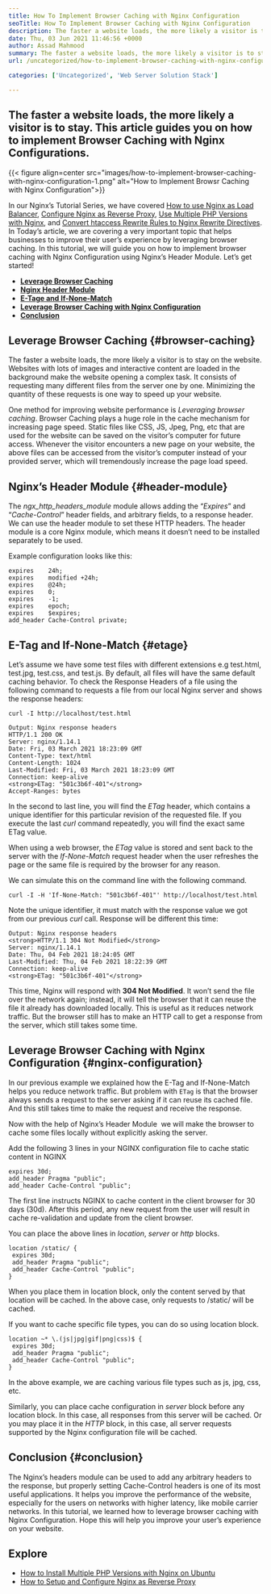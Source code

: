 ```yaml
---
title: How To Implement Browser Caching with Nginx Configuration
seoTitle: How To Implement Browser Caching with Nginx Configuration
description: The faster a website loads, the more likely a visitor is to stay. In this tutorial, we will Implement Browser Caching with Nginx Configuration.
date: Thu, 03 Jun 2021 11:46:56 +0000
author: Assad Mahmood
summary: The faster a website loads, the more likely a visitor is to stay. This article guides you on how to implement Browser Caching with Nginx Configurations.
url: /uncategorized/how-to-implement-browser-caching-with-nginx-configuration/

categories: ['Uncategorized', 'Web Server Solution Stack']

---
```

## The faster a website loads, the more likely a visitor is to stay. This article guides you on how to implement Browser Caching with Nginx Configurations.

{{< figure align=center src="images/how-to-implement-browser-caching-with-nginx-configuration-1.png" alt="How to Implement Browsr Caching with Nginx Configuration">}}  

In our Nginx’s Tutorial Series, we have covered [How to use Nginx as Load Balancer][1], [Configure Nginx as Reverse Proxy][2], [Use Multiple PHP Versions with Nginx][3], and [Convert htaccess Rewrite Rules to Nginx Rewrite Directives][4]. In Today’s article, we are covering a very important topic that helps businesses to improve their user’s experience by leveraging browser caching. In this tutorial, we will guide you on how to implement browser caching with Nginx Configuration using Nginx’s Header Module. Let’s get started!

  * **[Leverage Browser Caching][5]**
  * [**Nginx Header Module**][6]
  * [**E-Tage and If-None-Match**][7]
  * [**Leverage Browser Caching with Nginx Configuration**][8]
  * [**Conclusion**][9]

## Leverage Browser Caching {#browser-caching}

The faster a website loads, the more likely a visitor is to stay on the website. Websites with lots of images and interactive content are loaded in the background make the website opening a complex task. It consists of requesting many different files from the server one by one. Minimizing the quantity of these requests is one way to speed up your website.

One method for improving website performance is _Leveraging browser caching_. Browser Caching plays a huge role in the cache mechanism for increasing page speed. Static files like CSS, JS, Jpeg, Png, etc that are used for the website can be saved on the visitor’s computer for future access. Whenever the visitor encounters a new page on your website, the above files can be accessed from the visitor’s computer instead of your provided server, which will tremendously increase the page load speed. 

## Nginx’s Header Module {#header-module}

The _ngx\_http\_headers_module_ module allows adding the “_Expires_” and “_Cache-Control_” header fields, and arbitrary fields, to a response header. We can use the header module to set these HTTP headers. The header module is a core Nginx module, which means it doesn’t need to be installed separately to be used. 

Example configuration looks like this:


```
expires    24h;
expires    modified +24h;
expires    @24h;
expires    0;
expires    -1;
expires    epoch;
expires    $expires;
add_header Cache-Control private;
```


## E-Tag and If-None-Match {#etage}

Let’s assume we have some test files with different extensions e.g test.html, test.jpg, test.css, and test.js. By default, all files will have the same default caching behavior. To check the Response Headers of a file using the following command to requests a file from our local Nginx server and shows the response headers:


```
curl -I http://localhost/test.html
```



```
Output: Nginx response headers
HTTP/1.1 200 OK
Server: nginx/1.14.1
Date: Fri, 03 March 2021 18:23:09 GMT
Content-Type: text/html
Content-Length: 1024
Last-Modified: Fri, 03 March 2021 18:23:09 GMT
Connection: keep-alive
<strong>ETag: "501c3b6f-401"</strong>
Accept-Ranges: bytes
```


In the second to last line, you will find the _ETag_ header, which contains a unique identifier for this particular revision of the requested file. If you execute the last _curl_ command repeatedly, you will find the exact same ETag value.

When using a web browser, the _ETag_ value is stored and sent back to the server with the _If-None-Match_ request header when the user refreshes the page or the same file is required by the browser for any reason.

We can simulate this on the command line with the following command.


```
curl -I -H 'If-None-Match: "501c3b6f-401"' http://localhost/test.html
```


Note the unique identifier, it must match with the response value we got from our previous _curl_ call. Response will be different this time:


```
Output: Nginx response headers
<strong>HTTP/1.1 304 Not Modified</strong>
Server: nginx/1.14.1
Date: Thu, 04 Feb 2021 18:24:05 GMT
Last-Modified: Thu, 04 Feb 2021 18:22:39 GMT
Connection: keep-alive
<strong>ETag: "501c3b6f-401"</strong>
```


This time, Nginx will respond with **304 Not Modified**. It won’t send the file over the network again; instead, it will tell the browser that it can reuse the file it already has downloaded locally. This is useful as it reduces network traffic. But the browser still has to make an HTTP call to get a response from the server, which still takes some time.

## Leverage Browser Caching with Nginx Configuration {#nginx-configuration}

In our previous example we explained how the E-Tag and If-None-Match helps you reduce network traffic. But problem with `ETag` is that the browser always sends a request to the server asking if it can reuse its cached file. And this still takes time to make the request and receive the response.

Now with the help of Nginx’s Header Module  we will make the browser to cache some files locally without explicitly asking the server.

Add the following 3 lines in your NGINX configuration file to cache static content in NGINX


```
expires 30d;
add_header Pragma "public";
add_header Cache-Control "public";
```


The first line instructs NGINX to cache content in the client browser for 30 days (30d). After this period, any new request from the user will result in cache re-validation and update from the client browser.

You can place the above lines in _location_, _server_ or _http_ blocks.


```
location /static/ {
 expires 30d;
 add_header Pragma "public";
 add_header Cache-Control "public";
}
```


When you place them in location block, only the content served by that location will be cached. In the above case, only requests to /static/ will be cached.

If you want to cache specific file types, you can do so using location block.


```
location ~* \.(js|jpg|gif|png|css)$ {
 expires 30d;
 add_header Pragma "public";
 add_header Cache-Control "public";
}

```


In the above example, we are caching various file types such as js, jpg, css, etc.

Similarly, you can place cache configuration in _server_ block before any location block. In this case, all responses from this server will be cached. Or you may place it in the _HTTP_ block, in this case, all server requests supported by the Nginx configuration file will be cached.

## Conclusion {#conclusion}

The Nginx’s headers module can be used to add any arbitrary headers to the response, but properly setting Cache-Control headers is one of its most useful applications. It helps you improve the performance of the website, especially for the users on networks with higher latency, like mobile carrier networks. In this tutorial, we learned how to leverage browser caching with Nginx Configuration. Hope this will help you improve your user’s experience on your website.

## Explore

  * [How to Install Multiple PHP Versions with Nginx on Ubuntu][3]
  * [How to Setup and Configure Nginx as Reverse Proxy][2]

 [1]: https://blog.containerize.com/2021/04/30/how-to-use-nginx-as-load-balancer-for-your-application/
 [2]: https://blog.containerize.com/2021/05/07/how-to-setup-and-configure-nginx-as-reverse-proxy/
 [3]: https://blog.containerize.com/2021/05/21/how-to-install-multiple-php-versions-with-nginx-on-ubuntu/
 [4]: https://blog.containerize.com/2021/05/28/how-to-convert-htaccess-rewrite-rules-to-nginx-rewrite-directives/
 [5]: #browser-caching
 [6]: #header-module
 [7]: #etag
 [8]: #nginx-configuration
 [9]: #conclusion